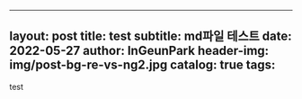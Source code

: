 
------------------------------------
layout:     post
title:      test
subtitle:   md파일 테스트
date:       2022-05-27
author:     InGeunPark
header-img: img/post-bg-re-vs-ng2.jpg
catalog: true
tags:
------------------------------------

test
